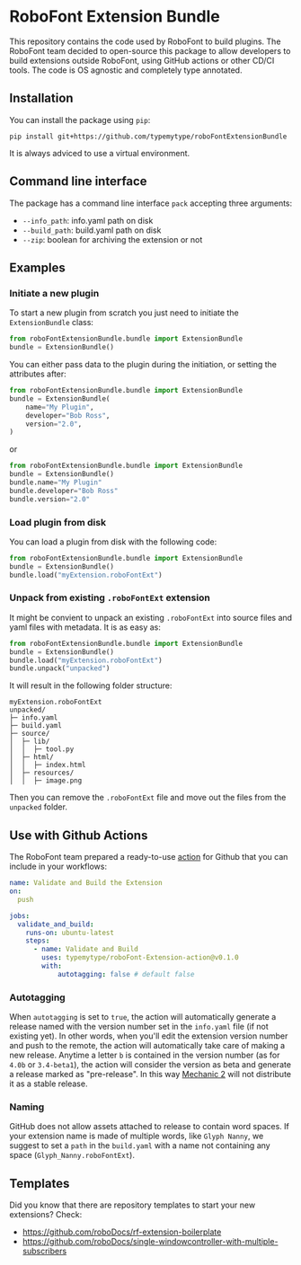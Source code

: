 # RoboFont Extension Bundle

This repository contains the code used by RoboFont to build plugins. The RoboFont team decided to open-source this package to allow developers to build extensions outside RoboFont, using GitHub actions or other CD/CI tools. The code is OS agnostic and completely type annotated.

## Installation

You can install the package using `pip`:

```
pip install git+https://github.com/typemytype/roboFontExtensionBundle
```

It is always adviced to use a virtual environment.

## Command line interface

The package has a command line interface `pack` accepting three arguments:
- `--info_path`: info.yaml path on disk
- `--build_path`: build.yaml path on disk
- `--zip`: boolean for archiving the extension or not

## Examples

### Initiate a new plugin

To start a new plugin from scratch you just need to initiate the `ExtensionBundle` class:

```python
from roboFontExtensionBundle.bundle import ExtensionBundle
bundle = ExtensionBundle()

```

You can either pass data to the plugin during the initiation, or setting the attributes after:

```python
from roboFontExtensionBundle.bundle import ExtensionBundle
bundle = ExtensionBundle(
    name="My Plugin",
    developer="Bob Ross",
    version="2.0",
)

```
or

```python
from roboFontExtensionBundle.bundle import ExtensionBundle
bundle = ExtensionBundle()
bundle.name="My Plugin"
bundle.developer="Bob Ross"
bundle.version="2.0"

```

### Load plugin from disk

You can load a plugin from disk with the following code:

```python
from roboFontExtensionBundle.bundle import ExtensionBundle
bundle = ExtensionBundle()
bundle.load("myExtension.roboFontExt")

```

### Unpack from existing `.roboFontExt` extension

It might be convient to unpack an existing `.roboFontExt` into source files and yaml files with metadata. It is as easy as:

```python
from roboFontExtensionBundle.bundle import ExtensionBundle
bundle = ExtensionBundle()
bundle.load("myExtension.roboFontExt")
bundle.unpack("unpacked")

```

It will result in the following folder structure:

```
myExtension.roboFontExt
unpacked/
├─ info.yaml
├─ build.yaml
├─ source/
│  ├─ lib/
│  │  ├─ tool.py
│  ├─ html/
│  │  ├─ index.html
│  ├─ resources/
│  │  ├─ image.png

```

Then you can remove the `.roboFontExt` file and move out the files from the `unpacked` folder.

## Use with Github Actions

The RoboFont team prepared a ready-to-use [action](https://github.com/typemytype/roboFont-Extension-action) for Github that you can include in your workflows:

```yaml
name: Validate and Build the Extension
on:
  push

jobs:
  validate_and_build:
    runs-on: ubuntu-latest
    steps:
      - name: Validate and Build
        uses: typemytype/roboFont-Extension-action@v0.1.0
        with:
            autotagging: false # default false

```

### Autotagging

When `autotagging` is set to `true`, the action will automatically generate a release named with the version number set in the `info.yaml` file (if not existing yet). In other words, when you'll edit the extension version number and push to the remote, the action will automatically take care of making a new release. Anytime a letter `b` is contained in the version number (as for `4.0b` or `3.4-beta1`), the action will consider the version as beta and generate a release marked as "pre-release". In this way [Mechanic 2](https://github.com/robofont-mechanic/mechanic-2) will not distribute it as a stable release.

### Naming

GitHub does not allow assets attached to release to contain word spaces. If your extension name is made of multiple words, like `Glyph Nanny`, we suggest to set a `path` in the `build.yaml` with a name not containing any space (`Glyph_Nanny.roboFontExt`).


## Templates

Did you know that there are repository templates to start your new extensions?
Check:
- https://github.com/roboDocs/rf-extension-boilerplate
- https://github.com/roboDocs/single-windowcontroller-with-multiple-subscribers
